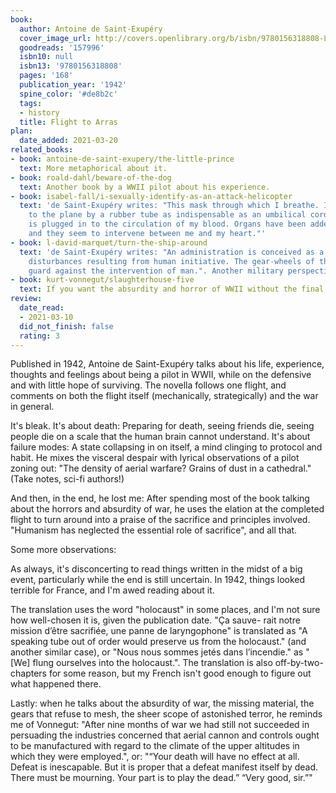 ```yaml
---
book:
  author: Antoine de Saint-Exupéry
  cover_image_url: http://covers.openlibrary.org/b/isbn/9780156318808-L.jpg
  goodreads: '157996'
  isbn10: null
  isbn13: '9780156318808'
  pages: '168'
  publication_year: '1942'
  spine_color: '#de8b2c'
  tags:
  - history
  title: Flight to Arras
plan:
  date_added: 2021-03-20
related_books:
- book: antoine-de-saint-exupery/the-little-prince
  text: More metaphorical about it.
- book: roald-dahl/beware-of-the-dog
  text: Another book by a WWII pilot about his experience.
- book: isabel-fall/i-sexually-identify-as-an-attack-helicopter
  text: 'de Saint-Exupéry writes: "This mask through which I breathe. I am attached
    to the plane by a rubber tube as indispensable as an umbilical cord. The plane
    is plugged in to the circulation of my blood. Organs have been added to my being,
    and they seem to intervene between me and my heart."'
- book: l-david-marquet/turn-the-ship-around
  text: 'de Saint-Exupéry writes: "An administration is conceived as a safeguard against
    disturbances resulting from human initiative. The gear-wheels of the watch stand
    guard against the intervention of man.". Another military perspective.'
- book: kurt-vonnegut/slaughterhouse-five
  text: If you want the absurdity and horror of WWII without the final patriotism.
review:
  date_read:
  - 2021-03-10
  did_not_finish: false
  rating: 3
---
```


Published in 1942, Antoine de Saint-Exupéry talks about his life, experience, thoughts and feelings about being a pilot
in WWII, while on the defensive and with little hope of surviving. The novella follows one flight, and comments on both
the flight itself (mechanically, strategically) and the war in general.

It's bleak. It's about death: Preparing for death, seeing friends die, seeing people die on a scale that the human brain
cannot understand. It's about failure modes: A state collapsing in on itself, a mind clinging to protocol and habit.  He
mixes the visceral despair with lyrical observations of a pilot zoning out: "The density of aerial warfare? Grains of
dust in a cathedral." (Take notes, sci-fi authors!)

And then, in the end, he lost me: After spending most of the book talking about the horrors and absurdity of war, he
uses the elation at the completed flight to turn around into a praise of the sacrifice and principles involved.
"Humanism has neglected the essential role of sacrifice", and all that.

Some more observations:

As always, it's disconcerting to read things written in the midst of a big event, particularly while the end is still
uncertain. In 1942, things looked terrible for France, and I'm awed reading about it.

The translation uses the word "holocaust" in some places, and I'm not sure how well-chosen it is, given the publication
date. "Ça sauve- rait notre mission d’être sacrifiée, une panne de laryngophone" is translated as "A speaking tube out
of order would preserve us from the holocaust." (and another similar case), or "Nous nous sommes jetés dans l’incendie."
as "[We] flung ourselves into the holocaust.". The translation is also off-by-two-chapters for some reason, but my
French isn't good enough to figure out what happened there.

Lastly: when he talks about the absurdity of war, the missing material, the gears that refuse to mesh, the sheer scope
of astonished terror, he reminds me of Vonnegut: "After nine months of war we had still not succeeded in persuading the
industries concerned that aerial cannon and controls ought to be manufactured with regard to the climate of the upper
altitudes in which they were employed.", or: "“Your death will have no effect at all. Defeat is inescapable. But it is
proper that a defeat manifest itself by dead. There must be mourning. Your part is to play the dead.” “Very good, sir.”"
